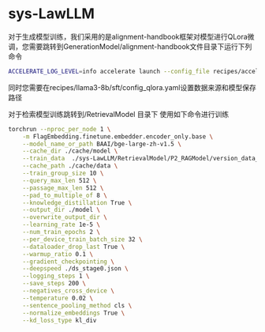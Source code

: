 # sys-LawLLM

对于生成模型训练，我们采用的是alignment-handbook框架对模型进行QLora微调，您需要跳转到GenerationModel/alignment-handbook文件目录下运行下列命令

```bash
ACCELERATE_LOG_LEVEL=info accelerate launch --config_file recipes/accelerate_configs/multi_gpu.yaml --num_processes=1 scripts/run_sft.py recipes/llama3-8b/sft/config_qlora.yaml --load_in_4bit=true
```

同时您需要在recipes/llama3-8b/sft/config_qlora.yaml设置数据来源和模型保存路径

对于检索模型训练跳转到/RetrievalModel 目录下 使用如下命令进行训练

```bash
torchrun --nproc_per_node 1 \
	-m FlagEmbedding.finetune.embedder.encoder_only.base \
	--model_name_or_path BAAI/bge-large-zh-v1.5 \
    --cache_dir ./cache/model \
    --train_data  ./sys-LawLLM/RetrievalModel/P2_RAGModel/version_data_5 \
    --cache_path ./cache/data \
    --train_group_size 10 \
    --query_max_len 512 \
    --passage_max_len 512 \
    --pad_to_multiple_of 8 \
    --knowledge_distillation True \
	--output_dir ./model \
    --overwrite_output_dir \
    --learning_rate 1e-5 \
    --num_train_epochs 2 \
    --per_device_train_batch_size 32 \
    --dataloader_drop_last True \
    --warmup_ratio 0.1 \
    --gradient_checkpointing \
    --deepspeed ./ds_stage0.json \
    --logging_steps 1 \
    --save_steps 200 \
    --negatives_cross_device \
    --temperature 0.02 \
    --sentence_pooling_method cls \
    --normalize_embeddings True \
    --kd_loss_type kl_div 
```